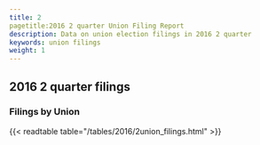 ```yaml
---
title: 2
pagetitle:2016 2 quarter Union Filing Report
description: Data on union election filings in 2016 2 quarter 
keywords: union filings
weight: 1
---
```


## 2016 2 quarter filings

### Filings by Union
{{< readtable table="/tables/2016/2union_filings.html" >}}
